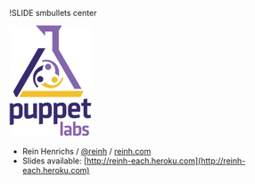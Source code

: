 !SLIDE smbullets center

[![PuppetLabs](img/puppet_labs.png)](http://puppetlabs.com)

* Rein Henrichs / [@reinh](http://twitter.com/reinh) / [reinh.com](http://reinh.com)
* Slides available: [http://reinh-each.heroku.com](http://reinh-each.heroku.com)
